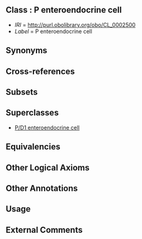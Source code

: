 
## Class : P enteroendocrine cell

 * *IRI* = http://purl.obolibrary.org/obo/CL_0002500
 * *Label* = P enteroendocrine cell

## Synonyms


## Cross-references


## Subsets


## Superclasses

 * [P/D1 enteroendocrine cell](../../CL/68/CL_0002268.md)

## Equivalencies


## Other Logical Axioms


## Other Annotations


## Usage


## External Comments

